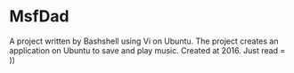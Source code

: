 # MsfDad
A project written by Bashshell using Vi on Ubuntu. The project creates an application on Ubuntu to save and play music. Created at 2016. Just read = ))
